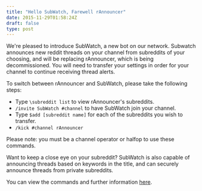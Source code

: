```yaml
---
title: "Hello SubWatch, Farewell rAnnouncer"
date: 2015-11-29T01:58:24Z
draft: false
type: post
---
```


We're pleased to introduce SubWatch, a new bot on our network.  Subwatch announces new reddit threads on your channel from subreddits of your choosing, and will be replacing rAnnouncer, which is being decommissioned.  You will need to transfer your settings in order for your channel to continue receiving thread alerts.

To switch between rAnnouncer and SubWatch, please take the following steps:

* Type `\subreddit list` to view rAnnouncer's subreddits.
* `/invite SubWatch #channel` to have SubWatch join your channel.
* Type `$add [subreddit name]` for each of the subreddits you wish to transfer.
* `/kick #channel rAnnouncer`

Please note: you must be a channel operator or halfop to use these commands.

Want to keep a close eye on your subreddit?  SubWatch is also capable of announcing threads based on keywords in the title, and can securely announce threads from private subreddits.

You can view the commands and further information [here](https://www.snoonet.org/SubWatch).

